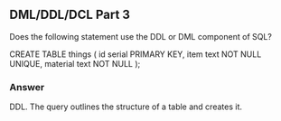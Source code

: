 ## DML/DDL/DCL Part 3
Does the following statement use the DDL or DML component of SQL?

CREATE TABLE things (
  id serial PRIMARY KEY,
  item text NOT NULL UNIQUE,
  material text NOT NULL
);

### Answer
DDL. The query outlines the structure of a table and creates it.